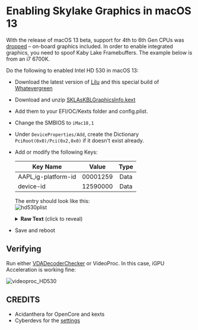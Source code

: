 # Enabling Skylake Graphics in macOS 13
With the release of macOS 13 beta, support for 4th to 6th Gen CPUs was [dropped](https://github.com/dortania/OpenCore-Legacy-Patcher/issues/998) – on-board graphics included. In order to enable integrated graphics, you need to spoof Kaby Lake Framebuffers. The example below is from an i7 6700K.

Do the following to enabled Intel HD 530 in macOS 13: 

- Download the latest version of [Lilu](https://dortania.github.io/builds/?product=Lilu&viewall=true) and this special build of [Whatevergreen](https://github.com/acidanthera/WhateverGreen/actions/runs/2495481119) 
- Download and unzip [SKLAsKBLGraphicsInfo.kext](https://github.com/Lorys89/OC-Little-Translated/raw/main/11_Graphics/iGPU/SKLAsKBLGraphicsInfo.kext.zip)
- Add them to your EFI/OC/Kexts folder and config.plist.
- Change the SMBIOS to `iMac18,1`
- Under `DeviceProperties/Add`, create the Dictionary `PciRoot(0x0)/Pci(0x2,0x0)` if it doesn't exist already.
- Add or modify the following Keys:
	
	|Key Name                |Value     | Type
	-------------------------|----------|:----:
	AAPL,ig-platform-id      | 00001259 | Data
	device-id                | 12590000 | Data
	
	The entry should look like this:</br>![hd530plist](https://user-images.githubusercontent.com/76865553/174105880-d3261daa-cfa4-4732-acaf-5adbc85018a9.png)
	<details>
	<summary><strong>Raw Text</strong> (click to reveal)</summary>
	
	```swift
	<key>Add</key>
	<dict>
		<key>PciRoot(0x0)/Pci(0x2,0x0)</key>
		<dict>
			<key>AAPL,ig-platform-id</key>
			<data>
			AAASWQ==
			</data>
			<key>device-id</key>
			<data>
			ElkAAA==
			</data>
		</dict>
	...
	```	
	</details>
- Save and reboot

## Verifying
Run either [VDADecoderChecker](https://i.applelife.ru/2019/05/451893_10.12_VDADecoderChecker.zip) or VideoProc. In this case, iGPU Acceleration is working fine:

![videoproc_HD530](https://user-images.githubusercontent.com/76865553/174106261-050c342d-66f9-4f98-b63c-c4bbea3f7f28.png)

## CREDITS
- Acidanthera for OpenCore and kexts
- Cyberdevs for the [settings](https://www.insanelymac.com/forum/topic/351969-pre-release-macos-ventura/?do=findComment&comment=2785675)
